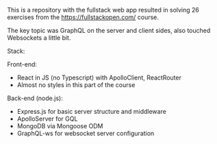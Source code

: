 This is a repository with the fullstack web app resulted in solving 26 exercises from the https://fullstackopen.com/ course.

The key topic was GraphQL on the server and client sides, also touched Websockets a little bit.

Stack:

Front-end:
- React in JS (no Typescript) with ApolloClient, ReactRouter
- Almost no styles in this part of the course

Back-end (node.js):
- Express.js for basic server structure and middleware
- ApolloServer for GQL
- MongoDB via Mongoose ODM
- GraphQL-ws for websocket server configuration
